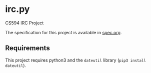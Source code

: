 # irc.py
CS594 IRC Project

The specification for this project is available in [spec.org](spec.org).

## Requirements

This project requires python3 and the `dateutil` library (`pip3 install dateutil`).
